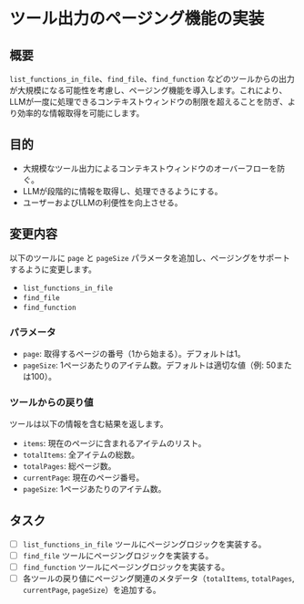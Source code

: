 # ツール出力のページング機能の実装

## 概要

`list_functions_in_file`、`find_file`、`find_function` などのツールからの出力が大規模になる可能性を考慮し、ページング機能を導入します。これにより、LLMが一度に処理できるコンテキストウィンドウの制限を超えることを防ぎ、より効率的な情報取得を可能にします。

## 目的

- 大規模なツール出力によるコンテキストウィンドウのオーバーフローを防ぐ。
- LLMが段階的に情報を取得し、処理できるようにする。
- ユーザーおよびLLMの利便性を向上させる。

## 変更内容

以下のツールに `page` と `pageSize` パラメータを追加し、ページングをサポートするように変更します。

- `list_functions_in_file`
- `find_file`
- `find_function`

### パラメータ

- `page`: 取得するページの番号（1から始まる）。デフォルトは1。
- `pageSize`: 1ページあたりのアイテム数。デフォルトは適切な値（例: 50または100）。

### ツールからの戻り値

ツールは以下の情報を含む結果を返します。

- `items`: 現在のページに含まれるアイテムのリスト。
- `totalItems`: 全アイテムの総数。
- `totalPages`: 総ページ数。
- `currentPage`: 現在のページ番号。
- `pageSize`: 1ページあたりのアイテム数。

## タスク

- [ ] `list_functions_in_file` ツールにページングロジックを実装する。
- [ ] `find_file` ツールにページングロジックを実装する。
- [ ] `find_function` ツールにページングロジックを実装する。
- [ ] 各ツールの戻り値にページング関連のメタデータ（`totalItems`, `totalPages`, `currentPage`, `pageSize`）を追加する。
